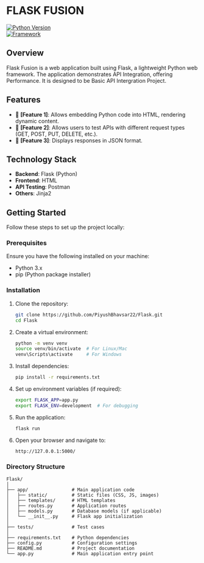 # **FLASK FUSION**

[![Python Version](https://img.shields.io/badge/python-3.x-blue.svg)](https://www.python.org/)  
[![Framework](https://img.shields.io/badge/framework-Flask-red)](https://flask.palletsprojects.com/)

## **Overview**

Flask Fusion is a web application built using Flask, a lightweight Python web framework. The application demonstrates API Integration, offering Performance. It is designed to be Basic API Intergration Project.
## **Features**

- 🔹 **[Feature 1]**: Allows embedding Python code into HTML, rendering dynamic content.
- 🔹 **[Feature 2]**: Allows users to test APIs with different request types (GET, POST, PUT, DELETE, etc.).
- 🔹 **[Feature 3]**: Displays responses in JSON format.

## **Technology Stack**

- **Backend**: Flask (Python)  
- **Frontend**: HTML  
- **API Testing**: Postman 
- **Others**: Jinja2

## **Getting Started**

Follow these steps to set up the project locally:

### **Prerequisites**
Ensure you have the following installed on your machine:
- Python 3.x
- pip (Python package installer)

### **Installation**

1. Clone the repository:
   ```bash
   git clone https://github.com/PiyushBhavsar22/Flask.git
   cd Flask
   ```

2. Create a virtual environment:
   ```bash
   python -m venv venv
   source venv/bin/activate  # For Linux/Mac
   venv\Scripts\activate     # For Windows
   ```

3. Install dependencies:
   ```bash
   pip install -r requirements.txt
   ```

4. Set up environment variables (if required):
   ```bash
   export FLASK_APP=app.py
   export FLASK_ENV=development  # For debugging
   ```

5. Run the application:
   ```bash
   flask run
   ```

6. Open your browser and navigate to:
   ```
   http://127.0.0.1:5000/
   ```

### **Directory Structure**
```
Flask/
│
├── app/                # Main application code
│   ├── static/         # Static files (CSS, JS, images)
│   ├── templates/      # HTML templates
│   ├── routes.py       # Application routes
│   ├── models.py       # Database models (if applicable)
│   └── __init__.py     # Flask app initialization
│
├── tests/              # Test cases
│
├── requirements.txt    # Python dependencies
├── config.py           # Configuration settings
├── README.md           # Project documentation
└── app.py              # Main application entry point
```
 
